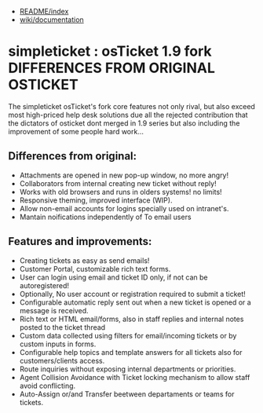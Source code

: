 * [README/index](docs/README.md)
* [wiki/documentation](docs/wiki-a-index.md)

simpleticket : osTicket 1.9 fork DIFFERENCES FROM ORIGINAL OSTICKET
================================

The simpleticket osTicket's fork core features not only rival, but also exceed most high-priced help desk solutions 
due all the rejected contribution that the dictators of osticket dont merged in 1.9 series 
but also including the improvement of some people hard work... 

Differences from original:
-------------------------

* Attachments are opened in new pop-up window, no more angry!
* Collaborators from internal creating new ticket without reply!
* Works with old browsers and runs in olders systems! no limits!
* Responsive theming, improved interface (WIP).
* Allow non-email accounts for logins specially used on intranet's.
* Mantain noifications independently of To email users

Features and improvements:
----------------------

* Creating tickets as easy as send emails!
* Customer Portal, customizable rich text forms.
* User can login using email and ticket ID only, if not can be autoregistered!
* Optionally, No user account or registration required to submit a ticket!
* Configurable automatic reply sent out when a new ticket is opened or a message is received.
* Rich text or HTML email/forms, also in staff replies and internal notes posted to the ticket thread
* Custom data collected using filters for email/incoming tickets or by custom inputs in forms.
* Configurable help topics and template answers for all tickets also for customers/clients access.
* Route inquiries without exposing internal departments or priorities.
* Agent Collision Avoidance with Ticket locking mechanism to allow staff avoid conflicting.
* Auto-Assign or/and Transfer beetween departaments or teams for tickets.

